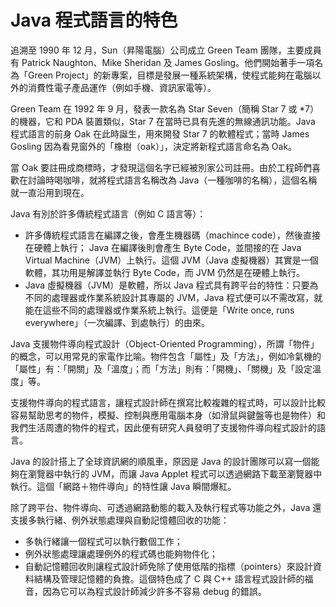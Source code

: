 # Java 程式語言的特色

追溯至 1990 年 12 月，Sun（昇陽電腦）公司成立 Green Team 團隊，主要成員有 Patrick Naughton、Mike Sheridan 及 James Gosling。他們開始著手一項名為「Green Project」的新專案，目標是發展一種系統架構，使程式能夠在電腦以外的消費性電子產品運作（例如手機、資訊家電等）。

Green Team 在 1992 年 9 月，發表一款名為 Star Seven（簡稱 Star 7 或 *7）的機器，它和 PDA 裝置類似，Star 7 在當時已具有先進的無線通訊功能。Java 程式語言的前身 Oak 在此時誕生，用來開發 Star 7 的軟體程式；當時 James Gosling 因為看見窗外的「橡樹（oak）」，決定將新程式語言命名為 Oak。

當 Oak 要註冊成商標時，才發現這個名字已經被別家公司註冊。由於工程師們喜歡在討論時喝咖啡，就將程式語言名稱改為 Java（一種咖啡的名稱），這個名稱就一直沿用到現在。

Java 有別於許多傳統程式語言（例如 C 語言等）：

- 許多傳統程式語言在編譯之後，會產生機器碼（machince code），然後直接在硬體上執行；
Java 在編譯後則會產生 Byte Code，並間接的在 Java Virtual Machine（JVM）上執行。這個 JVM（Java 虛擬機器）其實是一個軟體，其功用是解譯並執行 Byte Code，而 JVM 仍然是在硬體上執行。
- Java 虛擬機器（JVM）是軟體，所以 Java 程式具有跨平台的特性：只要為不同的處理器或作業系統設計其專屬的 JVM，Java 程式便可以不需改寫，就能在這些不同的處理器或作業系統上執行。這便是「Write once, runs everywhere」（一次編譯、到處執行）的由來。

Java 支援物件導向程式設計（Object-Oriented Programming），所謂「物件」的概念，可以用常見的家電作比喻。物件包含「屬性」及「方法」，例如冷氣機的「屬性」有：「開關」及「溫度」；而「方法」則有：「開機」、「關機」及「設定溫度」等。

支援物件導向的程式語言，讓程式設計師在撰寫比較複雜的程式時，可以設計比較容易幫助思考的物件，模擬、控制與應用電腦本身（如滑鼠與鍵盤等也是物件）和我們生活周遭的物件的程式，因此便有研究人員發明了支援物件導向程式設計的語言。

Java 的設計搭上了全球資訊網的順風車，原因是 Java 的設計團隊可以寫一個能夠在瀏覽器中執行的 JVM，而讓 Java Applet 程式可以透過網路下載至瀏覽器中執行。這個「網路＋物件導向」的特性讓 Java 瞬間爆紅。

除了跨平台、物件導向、可透過網路動態的載入及執行程式等功能之外，Java 還支援多執行緒、例外狀態處理與自動記憶體回收的功能：

- 多執行緒讓一個程式可以執行數個工作；
- 例外狀態處理讓處理例外的程式碼也能夠物件化；
- 自動記憶體回收則讓程式設計師免除了使用低階的指標（pointers）來設計資料結構及管理記憶體的負擔。這個特色成了 C 與 C++ 語言程式設計師的福音，因為它可以為程式設計師減少許多不容易 debug 的錯誤。
